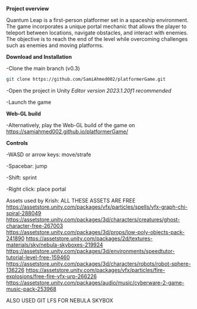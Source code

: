 **Project overview**

Quantum Leap is a first-person platformer set in a spaceship environment. The game incorporates a unique portal mechanic that allows the player to teleport between locations, navigate obstacles, and interact with enemies. The objective is to reach the end of the level while overcoming challenges such as enemies and moving platforms.

**Download and Installation**

-Clone the main branch (v0.3)
```bash
git clone https://github.com/SamiAhmed002/platformerGame.git
```

-Open the project in Unity
*Editor version 2023.1.20f1 recommended*

-Launch the game

**Web-GL build**

-Alternatively, play the Web-GL build of the game on https://samiahmed002.github.io/platformerGame/

**Controls**

-WASD or arrow keys: move/strafe

-Spacebar: jump

-Shift: sprint

-Right click: place portal


Assets used by Krish:
ALL THESE ASSETS ARE FREE
https://assetstore.unity.com/packages/vfx/particles/spells/vfx-graph-chi-spiral-288049
https://assetstore.unity.com/packages/3d/characters/creatures/ghost-character-free-267003
https://assetstore.unity.com/packages/3d/props/low-poly-objects-pack-241890
https://assetstore.unity.com/packages/2d/textures-materials/sky/nebula-skyboxes-219924
https://assetstore.unity.com/packages/3d/environments/speedtutor-tutorial-level-free-159460
https://assetstore.unity.com/packages/3d/characters/robots/robot-sphere-136226
https://assetstore.unity.com/packages/vfx/particles/fire-explosions/free-fire-vfx-urp-266226
https://assetstore.unity.com/packages/audio/music/cyberware-2-game-music-pack-253968

ALSO USED GIT LFS FOR NEBULA SKYBOX
